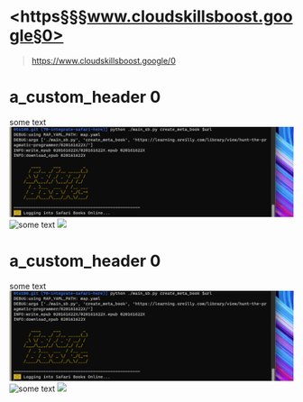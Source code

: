 # <https§§§www.cloudskillsboost.google§0>
> <https://www.cloudskillsboost.google/0>
# a_custom_header 0
some text
![alt text](image.png)
![some text](image-1.png)
![](image-2.png)
# a_custom_header 0
some text
![alt text](image.png)
![some text](image-1.png)
![](image-2.png)

